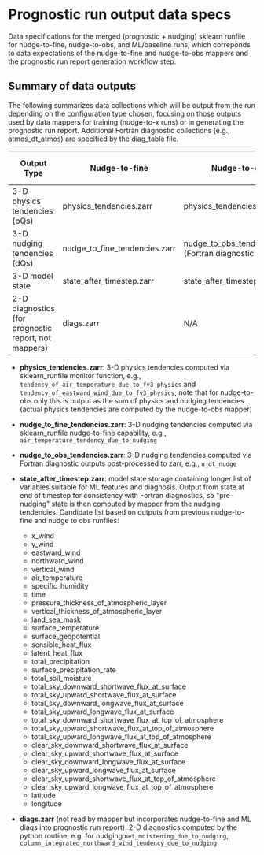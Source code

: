 # Prognostic run output data specs

Data specifications for the merged (prognostic + nudging) sklearn runfile for nudge-to-fine, nudge-to-obs, and ML/baseline runs, which correponds to data expectations of the nudge-to-fine and nudge-to-obs mappers and the prognostic run report generation workflow step.

## Summary of data outputs

The following summarizes data collections which will be output from the run depending on the configuration type chosen, focusing on those outputs used by data mappers for training (nudge-to-x runs) or in generating the prognostic run report. Additional Fortran diagnostic collections (e.g., atmos_dt_atmos) are specified by the diag_table file. 

| Output Type | Nudge-to-fine | Nudge-to-obs | Prognostic (ML and baseline) |
| --- | --- | --- | --- |
| 3-D physics tendencies (pQs) | physics_tendencies.zarr | physics_tendencies.zarr | N/A |
| 3-D nudging tendencies (dQs) | nudge_to_fine_tendencies.zarr | nudge_to_obs_tendencies.zarr (Fortran diagnostic zarr) | N/A |
| 3-D model state | state_after_timestep.zarr | state_after_timestep.zarr | N/A |
| 2-D diagnostics (for prognostic report, not mappers) | diags.zarr | N/A | diags.zarr |

- **physics_tendencies.zarr**: 3-D physics tendencies computed via sklearn_runfile monitor function, e.g., `tendency_of_air_temperature_due_to_fv3_physics` and `tendency_of_eastward_wind_due_to_fv3_physics`; note that for nudge-to-obs only this is output as the sum of physics and nudging tendencies (actual physics tendencies are computed by the nudge-to-obs mapper)

- **nudge_to_fine_tendencies.zarr**: 3-D nudging tendencies computed via sklearn_runfile nudge-to-fine capability, e.g., `air_temperature_tendency_due_to_nudging`

- **nudge_to_obs_tendencies.zarr**: 3-D nudging tendencies computed via Fortran diagnostic outputs post-processed to zarr, e.g., `u_dt_nudge`

- **state_after_timestep.zarr**: model state storage containing longer list of variables suitable for ML features and diagnosis. Output from state at end of timestep for consistency with Fortran diagnostics, so "pre-nudging" state is then computed by mapper from the nudging tendencies. Candidate list based on outputs from previous nudge-to-fine and nudge to obs runfiles:
  -  x_wind
  -  y_wind
  -  eastward_wind
  -  northward_wind
  -  vertical_wind
  -  air_temperature
  -  specific_humidity
  -  time
  -  pressure_thickness_of_atmospheric_layer
  -  vertical_thickness_of_atmospheric_layer
  -  land_sea_mask
  -  surface_temperature
  -  surface_geopotential
  -  sensible_heat_flux
  -  latent_heat_flux
  -  total_precipitation
  -  surface_precipitation_rate
  -  total_soil_moisture
  -  total_sky_downward_shortwave_flux_at_surface
  -  total_sky_upward_shortwave_flux_at_surface
  -  total_sky_downward_longwave_flux_at_surface
  -  total_sky_upward_longwave_flux_at_surface
  -  total_sky_downward_shortwave_flux_at_top_of_atmosphere
  -  total_sky_upward_shortwave_flux_at_top_of_atmosphere
  -  total_sky_upward_longwave_flux_at_top_of_atmosphere
  -  clear_sky_downward_shortwave_flux_at_surface
  -  clear_sky_upward_shortwave_flux_at_surface
  -  clear_sky_downward_longwave_flux_at_surface
  -  clear_sky_upward_longwave_flux_at_surface
  -  clear_sky_upward_shortwave_flux_at_top_of_atmosphere
  -  clear_sky_upward_longwave_flux_at_top_of_atmosphere
  -  latitude
  -  longitude

- **diags.zarr** (not read by mapper but incorporates nudge-to-fine and ML diags into prognostic run report): 2-D diagnostics computed by the python routine, e.g. for nudging `net_moistening_due_to_nudging`, `column_integrated_northward_wind_tendency_due_to_nudging`